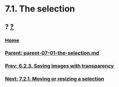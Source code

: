 # 7.1. The selection
## ? [?]()

### [Home](./00-home.md)
### [Parent: parent-07-01-the-selection.md](path-parent-07-01-the-selection.md)
### [Prev: 6.2.3. Saving images with transparency](./06-02-03-saving-images-with-transparency.md)
### [Next: 7.2.1. Moving or resizing a selection](./07-02-01-moving-or-resizing-a-selection.md)
